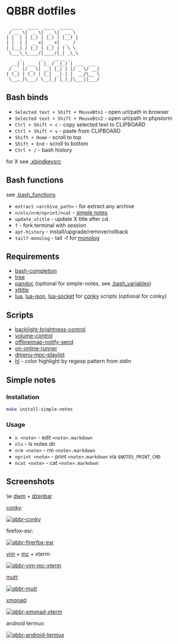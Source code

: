 # QBBR dotfiles

	  ____  ____  ____  _____
	 / __ \|  _ \|  _ \|  __ \
	| |  | | |_) | |_) | |__) |
	| |  | |  _ <|  _ <|  _  /
	| |__| | |_) | |_) | | \ \
	 \___\_\____/|____/|_| _\_\
	     _       _    __ _ _
	  __| | ___ | |_ / _(_) | ___  ___
	 / _` |/ _ \| __| |_| | |/ _ \/ __|
	| (_| | (_) | |_|  _| | |  __/\__ \
	 \__,_|\___/ \__|_| |_|_|\___||___/

## Bash binds

 * `Selected text + Shift + MouseBtn1` - open url/path in browser
 * `Selected text + Shift + MouseBtn2` - open url/path in phpstorm
 * `Ctrl + Shift + c` - copy selected text to CLIPBOARD
 * `Ctrl + Shift + v` - paste from CLIPBOARD
 * `Shift + Home` - scroll to top
 * `Shift + End` - scroll to bottom
 * `Ctrl + /` - bash history

for X see [.xbindkeysrc](.xbindkeysrc)

## Bash functions

see [.bash_functions](.bash_functions)

 * `extract <archive_path>` - for extract any archive
 * `n/nls/nrm/nprint/ncat` - [simple notes](#simple-notes)
 * `update_xtitle` - update X title after cd
 * `f` - fork terminal with session
 * `apt-history` - install/upgrade/remove/rollback
 * `tailf-monolog` - tail -f for [monolog](https://github.com/Seldaek/monolog)

## Requirements

 * [bash-completion](https://packages.debian.org/jessie/bash-completion)
 * [tree](https://packages.debian.org/jessie/tree)
 * [pandoc](https://packages.debian.org/jessie/pandoc) (optional for simple-notes, see [.bash_variables](.bash_variables#L10))
 * [xttitle](https://packages.debian.org/stretch/xttitle)
 * [lua](https://www.lua.org/), [lua-json](https://www.eharning.us/wiki/luajson/), [lua-socket](http://w3.impa.br/~diego/software/luasocket/) for [conky](https://github.com/brndnmtthws/conky) scripts (optional for conky)

## Scripts

 * [backlight-brightness-control](bin/backlight-brightness-control)
 * [volume-control](bin/volume-control)
 * [offlineimap-notify-send](bin/offlineimap-notify-send)
 * [on-online-runner](bin/on-online-runner)
 * [dmenu-mpc-playlist](bin/dmenu-mpc-playlist)
 * [hl](bin/hl) - color highlight by regexp pattern from stdin

## Simple notes

### Installation

```bash
make install-simple-notes
```

### Usage

 * `n <note>` - edit `<note>.markdown`
 * `nls` - ls notes dir
 * `nrm <note>` - rm `<note>.markdown`
 * `nprint <note>` - print `<note>.markdown` via `$NOTES_PRINT_CMD`
 * `ncat <note>` - cat `<note>.markdown`

## Screenshots

\w [dwm](https://github.com/qbbr/dwm) + [dzenbar](https://github.com/qbbr/dzenbar)

[conky](.config/conky):

[![qbbr-conky](https://i.imgur.com/p3H3sz0l.png)](https://i.imgur.com/p3H3sz0.png)

firefox-esr:

[![qbbr-firerfox-esr](https://i.imgur.com/1vnahXxl.png)](https://i.imgur.com/1vnahXx.png)

[vim](https://github.com/qbbr/dotvim) + [mc](.config/mc) + xterm:

[![qbbr-vim-mc-xterm](https://i.imgur.com/3dddM1hl.png)](https://i.imgur.com/3dddM1h.png)

[mutt](.muttrc):

[![qbbr-mutt](https://i.imgur.com/1vEF78Hl.png)](https://i.imgur.com/1vEF78H.png)

[xmonad](https://github.com/qbbr/xmonad-cfg):

[![qbbr-xmonad-xterm](https://i.imgur.com/JvDkJ5el.png)](https://i.imgur.com/JvDkJ5e.png)

android termux:

[![qbbr-android-termux](https://i.imgur.com/oR2tBa3l.jpg)](https://i.imgur.com/oR2tBa3.jpg)

